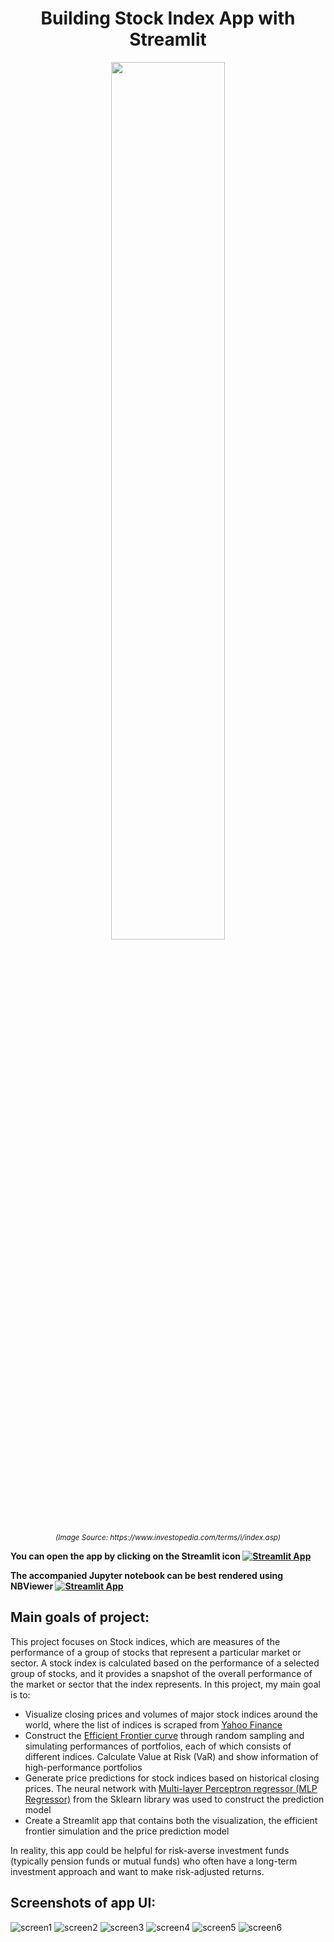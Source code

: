 <h1 align="center">
Building Stock Index App with Streamlit
</h1>

<p align="center">
<img src="https://www.investopedia.com/thmb/rw1cnmtQgCcEDVxuAybDFo1U3_E=/750x0/filters:no_upscale():max_bytes(150000):strip_icc():format(webp)/Term-Definitions_Index-665572b2712d4a6ca49b3f49179e3733.jpg" 
alt="" title="" width="60%" height="60%">
</p>
<p align="center">
<sup><i>(Image Source: https://www.investopedia.com/terms/i/index.asp)</i></sup>
</p>

<b>You can open the app by clicking on the Streamlit icon [![Streamlit App](https://static.streamlit.io/badges/streamlit_badge_black_white.svg)](https://haivu173-stock-indices-tool.streamlit.app/)

The accompanied Jupyter notebook can be best rendered using NBViewer [![Streamlit App](https://camo.githubusercontent.com/c45f3816fe3efb095a64468c409bfbd40e971a85fdcc85fc101ee6aaa8943b10/68747470733a2f2f696d672e736869656c64732e696f2f62616467652f72656e6465722d6e627669657765722d6f72616e67652e7376673f636f6c6f72423d66333736323626636f6c6f72413d346434643464)](https://nbviewer.org/github/namhaivu173/Stock_Index_App/blob/main/Indices_Dashboard.ipynb)
</b>

## Main goals of project:
This project focuses on Stock indices, which are measures of the performance of a group of stocks that represent a particular market or sector. A stock index is calculated based on the performance of a selected group of stocks, and it provides a snapshot of the overall performance of the market or sector that the index represents. In this project, my main goal is to:
- Visualize closing prices and volumes of major stock indices around the world, where the list of indices is scraped from [Yahoo Finance](https://finance.yahoo.com/world-indices/)
- Construct the [Efficient Frontier curve](https://www.investopedia.com/terms/e/efficientfrontier.asp) through random sampling and simulating performances of portfolios, each of which consists of different indices. Calculate Value at Risk (VaR) and show information of high-performance portfolios
- Generate price predictions for stock indices based on historical closing prices. The neural network with [Multi-layer Perceptron regressor (MLP Regressor)](https://scikit-learn.org/stable/modules/generated/sklearn.neural_network.MLPRegressor.html) from the Sklearn library was used to construct the prediction model
- Create a Streamlit app that contains both the visualization, the efficient frontier simulation and the price prediction model

In reality, this app could be helpful for risk-averse investment funds (typically pension funds or mutual funds) who often have a long-term investment approach and want to make risk-adjusted returns.

## Screenshots of app UI:
![screen1](https://github.com/namhaivu173/Stock_Index_App/blob/e535d4dfa634bc9d6276e744a0070b84f12db852/App%20Screenshots/s1.PNG)
![screen2](https://github.com/namhaivu173/Stock_Index_App/blob/c6509c880bf0fa66bbdddf9c0d999439ac997889/App%20Screenshots/s2.png)
![screen3](https://github.com/namhaivu173/Stock_Index_App/blob/c6509c880bf0fa66bbdddf9c0d999439ac997889/App%20Screenshots/s3.png)
![screen4](https://github.com/namhaivu173/Stock_Index_App/blob/c6509c880bf0fa66bbdddf9c0d999439ac997889/App%20Screenshots/s4.png)
![screen5](https://github.com/namhaivu173/Stock_Index_App/blob/e535d4dfa634bc9d6276e744a0070b84f12db852/App%20Screenshots/s5.png)
![screen6](https://github.com/namhaivu173/Stock_Index_App/blob/e535d4dfa634bc9d6276e744a0070b84f12db852/App%20Screenshots/s6.png)

<!-- (https://nbviewer.org/github/namhaivu173/Stock_Index_App/blob/main/Indices_Dashboard.ipynb) -->
